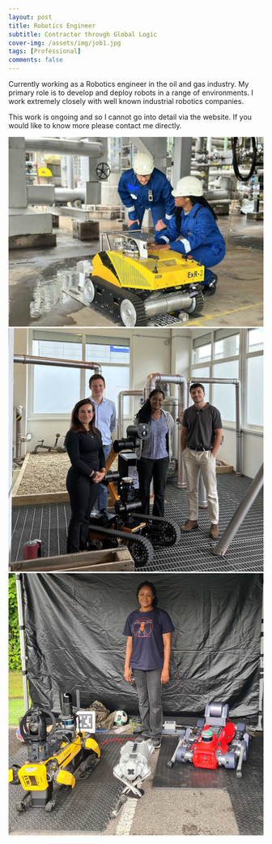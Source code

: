 ```yaml
---
layout: post
title: Robotics Engineer
subtitle: Contractor through Global Logic
cover-img: /assets/img/job1.jpg
tags: [Professional]
comments: false
---
```


Currently working as a Robotics engineer in the oil and gas industry. My primary role is to develop and deploy robots in a range of environments. I work extremely closely with well known industrial robotics companies. 

This work is ongoing and so I cannot go into detail via the website. If you would like to know more please contact me directly.

<img src="/assets/img/job3.jpg" alt="">

<img src="/assets/img/job2.jpeg" alt="">

<img src="/assets/img/20240725_141752.jpg" alt="">




